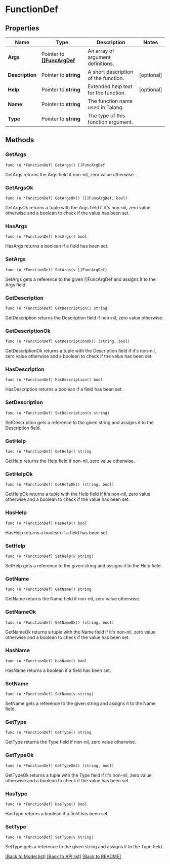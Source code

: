 # FunctionDef

## Properties

Name | Type | Description | Notes
------------ | ------------- | ------------- | -------------
**Args** | Pointer to [**[]FuncArgDef**](FuncArgDef.md) | An array of argument definitions. | 
**Description** | Pointer to **string** | A short description of the function. | [optional] 
**Help** | Pointer to **string** | Extended help text for the function. | [optional] 
**Name** | Pointer to **string** | The function name used in Talang. | 
**Type** | Pointer to **string** | The type of this function argument. | 

## Methods

### GetArgs

`func (o *FunctionDef) GetArgs() []FuncArgDef`

GetArgs returns the Args field if non-nil, zero value otherwise.

### GetArgsOk

`func (o *FunctionDef) GetArgsOk() ([]FuncArgDef, bool)`

GetArgsOk returns a tuple with the Args field if it's non-nil, zero value otherwise
and a boolean to check if the value has been set.

### HasArgs

`func (o *FunctionDef) HasArgs() bool`

HasArgs returns a boolean if a field has been set.

### SetArgs

`func (o *FunctionDef) SetArgs(v []FuncArgDef)`

SetArgs gets a reference to the given []FuncArgDef and assigns it to the Args field.

### GetDescription

`func (o *FunctionDef) GetDescription() string`

GetDescription returns the Description field if non-nil, zero value otherwise.

### GetDescriptionOk

`func (o *FunctionDef) GetDescriptionOk() (string, bool)`

GetDescriptionOk returns a tuple with the Description field if it's non-nil, zero value otherwise
and a boolean to check if the value has been set.

### HasDescription

`func (o *FunctionDef) HasDescription() bool`

HasDescription returns a boolean if a field has been set.

### SetDescription

`func (o *FunctionDef) SetDescription(v string)`

SetDescription gets a reference to the given string and assigns it to the Description field.

### GetHelp

`func (o *FunctionDef) GetHelp() string`

GetHelp returns the Help field if non-nil, zero value otherwise.

### GetHelpOk

`func (o *FunctionDef) GetHelpOk() (string, bool)`

GetHelpOk returns a tuple with the Help field if it's non-nil, zero value otherwise
and a boolean to check if the value has been set.

### HasHelp

`func (o *FunctionDef) HasHelp() bool`

HasHelp returns a boolean if a field has been set.

### SetHelp

`func (o *FunctionDef) SetHelp(v string)`

SetHelp gets a reference to the given string and assigns it to the Help field.

### GetName

`func (o *FunctionDef) GetName() string`

GetName returns the Name field if non-nil, zero value otherwise.

### GetNameOk

`func (o *FunctionDef) GetNameOk() (string, bool)`

GetNameOk returns a tuple with the Name field if it's non-nil, zero value otherwise
and a boolean to check if the value has been set.

### HasName

`func (o *FunctionDef) HasName() bool`

HasName returns a boolean if a field has been set.

### SetName

`func (o *FunctionDef) SetName(v string)`

SetName gets a reference to the given string and assigns it to the Name field.

### GetType

`func (o *FunctionDef) GetType() string`

GetType returns the Type field if non-nil, zero value otherwise.

### GetTypeOk

`func (o *FunctionDef) GetTypeOk() (string, bool)`

GetTypeOk returns a tuple with the Type field if it's non-nil, zero value otherwise
and a boolean to check if the value has been set.

### HasType

`func (o *FunctionDef) HasType() bool`

HasType returns a boolean if a field has been set.

### SetType

`func (o *FunctionDef) SetType(v string)`

SetType gets a reference to the given string and assigns it to the Type field.


[[Back to Model list]](../README.md#documentation-for-models) [[Back to API list]](../README.md#documentation-for-api-endpoints) [[Back to README]](../README.md)


